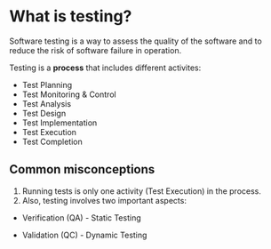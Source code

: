 # What is testing?

Software testing is a way to assess the quality of the software and to reduce the risk of software failure in operation.

Testing is a **process** that includes different activites:

* Test Planning
* Test Monitoring & Control
* Test Analysis
* Test Design
* Test Implementation
* Test Execution
* Test Completion

## Common misconceptions

1. Running tests is only one activity (Test Execution) in the process. 
2. Also, testing involves two important aspects:

  * Verification (QA) - Static Testing
  
  * Validation (QC) - Dynamic Testing
